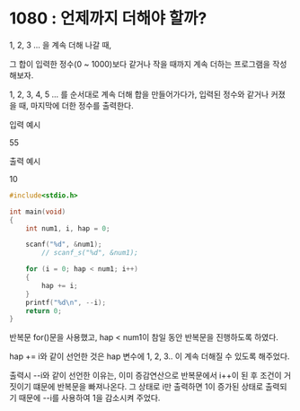 # 1080 : 언제까지 더해야 할까?
1, 2, 3 ... 을 계속 더해 나갈 때,

그 합이 입력한 정수(0 ~ 1000)보다 같거나 작을 때까지 계속 더하는 프로그램을 작성해보자.

1, 2, 3, 4, 5 ... 를 순서대로 계속 더해 합을 만들어가다가,
입력된 정수와 같거나 커졌을 때, 마지막에 더한 정수를 출력한다.

입력 예시   

55

출력 예시

10
```c
#include<stdio.h>

int main(void)
{
	int num1, i, hap = 0;

	scanf("%d", &num1);
		// scanf_s("%d", &num1);

	for (i = 0; hap < num1; i++)
	{
		hap += i;
	}
	printf("%d\n", --i);
	return 0;
}
```
반복문 for()문을 사용했고, hap < num1이 참일 동안 반복문을 진행하도록 하였다.

hap += i와 같이 선언한 것은 hap 변수에 1, 2, 3.. 이 계속 더해질 수 있도록 해주었다.

출력시 --i와 같이 선언한 이유는, 이미 증감연산으로 반복문에서 i++이 된 후 조건이 거짓이기 떄문에 반복문을 빠져나온다. 그 상태로 i만 출력하면 1이 증가된 상태로 출력되기 때문에 --i를 사용하여 1을 감소시켜 주었다.